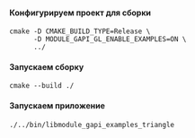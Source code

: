 #### Конфигурируем проект для сборки

```console
cmake -D CMAKE_BUILD_TYPE=Release \
      -D MODULE_GAPI_GL_ENABLE_EXAMPLES=ON \
      ../
```

#### Запускаем сборку

```console
cmake --build ./
```

#### Запускаем приложение

```console
./../bin/libmodule_gapi_examples_triangle
```
